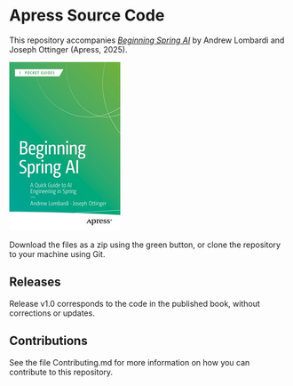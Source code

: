 # Apress Source Code

This repository accompanies [*Beginning Spring AI*](https://www.link.springer.com/book/10.1007/979-8-8688-1291-0) by Andrew Lombardi and Joseph Ottinger (Apress, 2025).

[comment]: #cover
![Cover image](979-8-8688-1290-3.jpg)

Download the files as a zip using the green button, or clone the repository to your machine using Git.

## Releases

Release v1.0 corresponds to the code in the published book, without corrections or updates.

## Contributions

See the file Contributing.md for more information on how you can contribute to this repository.